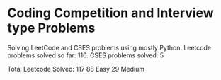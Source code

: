 # Coding Competition and Interview type Problems
Solving LeetCode and CSES problems using mostly Python. Leetcode problems solved so far: 116. CSES problems solved: 5

Total Leetcode Solved: 117
88 Easy
29 Medium 
